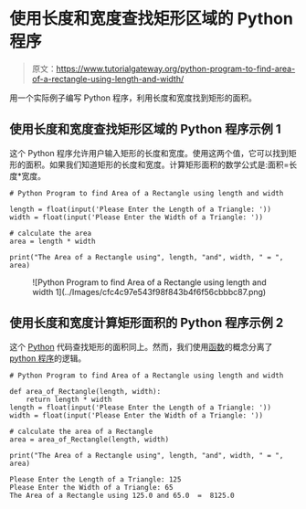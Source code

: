 # 使用长度和宽度查找矩形区域的 Python 程序

> 原文：<https://www.tutorialgateway.org/python-program-to-find-area-of-a-rectangle-using-length-and-width/>

用一个实际例子编写 Python 程序，利用长度和宽度找到矩形的面积。

## 使用长度和宽度查找矩形区域的 Python 程序示例 1

这个 Python 程序允许用户输入矩形的长度和宽度。使用这两个值，它可以找到矩形的面积。如果我们知道矩形的长度和宽度。计算矩形面积的数学公式是:面积=长度*宽度。

```
# Python Program to find Area of a Rectangle using length and width

length = float(input('Please Enter the Length of a Triangle: '))
width = float(input('Please Enter the Width of a Triangle: '))

# calculate the area
area = length * width

print("The Area of a Rectangle using", length, "and", width, " = ", area)
```

<figure class="wp-block-image">![Python Program to find Area of a Rectangle using length and width 1](../Images/cfc4c97e543f98f843b4f6f56cbbbc87.png)</figure>

## 使用长度和宽度计算矩形面积的 Python 程序示例 2

这个 [Python](https://www.tutorialgateway.org/python-tutorial/) 代码查找矩形的面积同上。然而，我们使用[函数](https://www.tutorialgateway.org/functions-in-python/)的概念分离了 [python 程序](https://www.tutorialgateway.org/python-programming-examples/)的逻辑。

```
# Python Program to find Area of a Rectangle using length and width

def area_of_Rectangle(length, width):
    return length * width
length = float(input('Please Enter the Length of a Triangle: '))
width = float(input('Please Enter the Width of a Triangle: '))

# calculate the area of a Rectangle
area = area_of_Rectangle(length, width)

print("The Area of a Rectangle using", length, "and", width, " = ", area)
```

```
Please Enter the Length of a Triangle: 125
Please Enter the Width of a Triangle: 65
The Area of a Rectangle using 125.0 and 65.0  =  8125.0
```